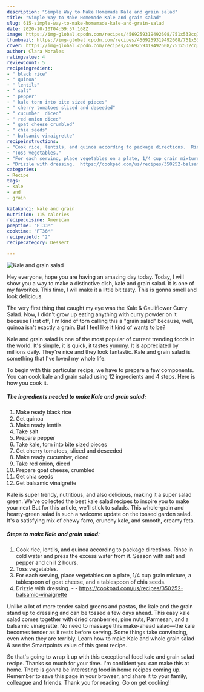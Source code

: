 ```yaml
---
description: "Simple Way to Make Homemade Kale and grain salad"
title: "Simple Way to Make Homemade Kale and grain salad"
slug: 615-simple-way-to-make-homemade-kale-and-grain-salad
date: 2020-10-10T04:59:57.168Z
image: https://img-global.cpcdn.com/recipes/4569259319492608/751x532cq70/kale-and-grain-salad-recipe-main-photo.jpg
thumbnail: https://img-global.cpcdn.com/recipes/4569259319492608/751x532cq70/kale-and-grain-salad-recipe-main-photo.jpg
cover: https://img-global.cpcdn.com/recipes/4569259319492608/751x532cq70/kale-and-grain-salad-recipe-main-photo.jpg
author: Clara Morales
ratingvalue: 4
reviewcount: 5
recipeingredient:
- " black rice"
- " quinoa"
- " lentils"
- " salt"
- " pepper"
- " kale torn into bite sized pieces"
- " cherry tomatoes sliced and deseeded"
- " cucumber  diced"
- " red onion diced"
- " goat cheese crumbled"
- " chia seeds"
- " balsamic vinaigrette"
recipeinstructions:
- "Cook rice, lentils, and quinoa according to package directions.  Rinse in cold water and press the excess water from it. Season with salt and pepper and chill 2 hours."
- "Toss vegetables."
- "For each serving, place vegetables on a plate, 1/4 cup grain mixture, a tablespoon of goat cheese, and a tablespoon of chia seeds."
- "Drizzle with dressing.  https://cookpad.com/us/recipes/350252-balsamic-vinaigrette"
categories:
- Recipe
tags:
- kale
- and
- grain

katakunci: kale and grain 
nutrition: 115 calories
recipecuisine: American
preptime: "PT33M"
cooktime: "PT36M"
recipeyield: "2"
recipecategory: Dessert

---
```



![Kale and grain salad](https://img-global.cpcdn.com/recipes/4569259319492608/751x532cq70/kale-and-grain-salad-recipe-main-photo.jpg)

Hey everyone, hope you are having an amazing day today. Today, I will show you a way to make a distinctive dish, kale and grain salad. It is one of my favorites. This time, I will make it a little bit tasty. This is gonna smell and look delicious.

The very first thing that caught my eye was the Kale &amp; Cauliflower Curry Salad. Now, I didn&#39;t grow up eating anything with curry powder on it because First off, I&#39;m kind of torn calling this a &#34;grain salad&#34; because, well, quinoa isn&#39;t exactly a grain. But I feel like it kind of wants to be?

Kale and grain salad is one of the most popular of current trending foods in the world. It's simple, it is quick, it tastes yummy. It is appreciated by millions daily. They're nice and they look fantastic. Kale and grain salad is something that I've loved my whole life.


To begin with this particular recipe, we have to prepare a few components. You can cook kale and grain salad using 12 ingredients and 4 steps. Here is how you cook it.

<!--inarticleads1-->

##### The ingredients needed to make Kale and grain salad:

1. Make ready  black rice
1. Get  quinoa
1. Make ready  lentils
1. Take  salt
1. Prepare  pepper
1. Take  kale, torn into bite sized pieces
1. Get  cherry tomatoes, sliced and deseeded
1. Make ready  cucumber,  diced
1. Take  red onion, diced
1. Prepare  goat cheese, crumbled
1. Get  chia seeds
1. Get  balsamic vinaigrette


Kale is super trendy, nutritious, and also delicious, making it a super salad green. We&#39;ve collected the best kale salad recipes to inspire you to make your next But for this article, we&#39;ll stick to salads. This whole-grain and hearty-green salad is such a welcome update on the tossed garden salad. It&#39;s a satisfying mix of chewy farro, crunchy kale, and smooth, creamy feta. 

<!--inarticleads2-->

##### Steps to make Kale and grain salad:

1. Cook rice, lentils, and quinoa according to package directions.  Rinse in cold water and press the excess water from it. Season with salt and pepper and chill 2 hours.
1. Toss vegetables.
1. For each serving, place vegetables on a plate, 1/4 cup grain mixture, a tablespoon of goat cheese, and a tablespoon of chia seeds.
1. Drizzle with dressing. -  - https://cookpad.com/us/recipes/350252-balsamic-vinaigrette


Unlike a lot of more tender salad greens and pastas, the kale and the grain stand up to dressing and can be tossed a few days ahead. This easy kale salad comes together with dried cranberries, pine nuts, Parmesan, and a balsamic vinaigrette. No need to massage this make-ahead salad—the kale becomes tender as it rests before serving. Some things take convincing, even when they are terribly. Learn how to make Kale and whole grain salad &amp; see the Smartpoints value of this great recipe. 

So that's going to wrap it up with this exceptional food kale and grain salad recipe. Thanks so much for your time. I'm confident you can make this at home. There is gonna be interesting food in home recipes coming up. Remember to save this page in your browser, and share it to your family, colleague and friends. Thank you for reading. Go on get cooking!
